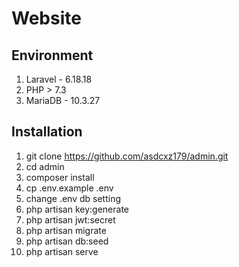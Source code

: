 # Website

## Environment
1. Laravel - 6.18.18
2. PHP > 7.3
3. MariaDB - 10.3.27

## Installation
1. git clone https://github.com/asdcxz179/admin.git
2. cd admin
3. composer install
4. cp .env.example .env
5. change .env db setting
6. php artisan key:generate
7. php artisan jwt:secret
8. php artisan migrate
9. php artisan db:seed
10. php artisan serve
